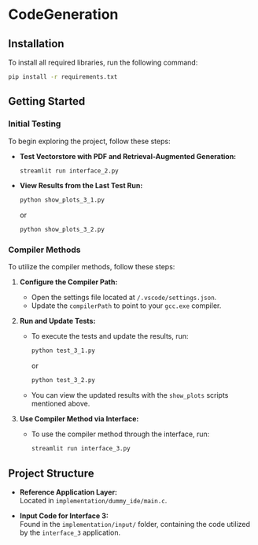 
# CodeGeneration

## Installation

To install all required libraries, run the following command:

```bash
pip install -r requirements.txt
```

## Getting Started

### Initial Testing

To begin exploring the project, follow these steps:

- **Test Vectorstore with PDF and Retrieval-Augmented Generation:**
  ```bash
  streamlit run interface_2.py
  ```

- **View Results from the Last Test Run:**
  ```bash
  python show_plots_3_1.py
  ```
  or
  ```bash
  python show_plots_3_2.py
  ```

### Compiler Methods

To utilize the compiler methods, follow these steps:

1. **Configure the Compiler Path:**
   - Open the settings file located at `/.vscode/settings.json`.
   - Update the `compilerPath` to point to your `gcc.exe` compiler.

2. **Run and Update Tests:**
   - To execute the tests and update the results, run:
     ```bash
     python test_3_1.py
     ```
     or
     ```bash
     python test_3_2.py
     ```

   - You can view the updated results with the `show_plots` scripts mentioned above.

3. **Use Compiler Method via Interface:**
   - To use the compiler method through the interface, run:
     ```bash
     streamlit run interface_3.py
     ```

## Project Structure

- **Reference Application Layer:**  
  Located in `implementation/dummy_ide/main.c`.

- **Input Code for Interface 3:**  
  Found in the `implementation/input/` folder, containing the code utilized by the `interface_3` application.
